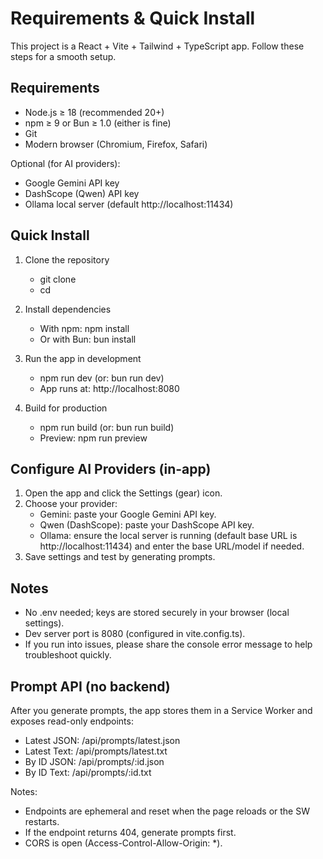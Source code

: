 # Requirements & Quick Install

This project is a React + Vite + Tailwind + TypeScript app. Follow these steps for a smooth setup.

## Requirements
- Node.js ≥ 18 (recommended 20+)
- npm ≥ 9 or Bun ≥ 1.0 (either is fine)
- Git
- Modern browser (Chromium, Firefox, Safari)

Optional (for AI providers):
- Google Gemini API key
- DashScope (Qwen) API key
- Ollama local server (default http://localhost:11434)

## Quick Install
1) Clone the repository
   - git clone <your-repo-url>
   - cd <repo-folder>

2) Install dependencies
   - With npm:  npm install
   - Or with Bun:  bun install

3) Run the app in development
   - npm run dev   (or: bun run dev)
   - App runs at: http://localhost:8080

4) Build for production
   - npm run build   (or: bun run build)
   - Preview: npm run preview

## Configure AI Providers (in-app)
1) Open the app and click the Settings (gear) icon.
2) Choose your provider:
   - Gemini: paste your Google Gemini API key.
   - Qwen (DashScope): paste your DashScope API key.
   - Ollama: ensure the local server is running (default base URL is http://localhost:11434) and enter the base URL/model if needed.
3) Save settings and test by generating prompts.

## Notes
- No .env needed; keys are stored securely in your browser (local settings).
- Dev server port is 8080 (configured in vite.config.ts).
- If you run into issues, please share the console error message to help troubleshoot quickly.

## Prompt API (no backend)
After you generate prompts, the app stores them in a Service Worker and exposes read-only endpoints:
- Latest JSON:  /api/prompts/latest.json
- Latest Text:  /api/prompts/latest.txt
- By ID JSON:   /api/prompts/:id.json
- By ID Text:   /api/prompts/:id.txt

Notes:
- Endpoints are ephemeral and reset when the page reloads or the SW restarts.
- If the endpoint returns 404, generate prompts first.
- CORS is open (Access-Control-Allow-Origin: *).

